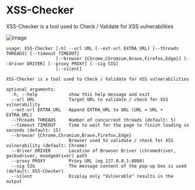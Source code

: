 # XSS-Checker
XSS-Checker is a tool used to Check / Validate for XSS vulnerabilities

![image](https://user-images.githubusercontent.com/57470560/176231448-323a5319-4a03-4182-8dcd-3aa965042f94.png)


```
usage: XSS-Checker [-h] --url URL [--ext-url EXTRA_URL] [--threads THREADS] [--timeout TIMEOUT]
                   [--browser {Chrome,Chromium,Brave,Firefox,Edge}] [--driver DRIVER] [--proxy PROXY] [--sig SIG]
                   [--silent]

XSS-Checker is a tool used to Check / Validate for XSS vulnerabilities

optional arguments:
  -h, --help            show this help message and exit
  --url URL             Target URL to validate / check for XSS vulnerability
  --ext-url EXTRA_URL   Append EXTRA_URL to URL (URL = URL + EXTRA_URL)
  --threads THREADS     Number of concurrent threads (default: 5)
  --timeout TIMEOUT     Time to wait for the page to finish loading in seconds (default: 15)
  --browser {Chrome,Chromium,Brave,Firefox,Edge}
                        Browser used to validate / check for XSS vulnerability (default: Chrome)
  --driver DRIVER       Location of Browser Driver (chromedriver, geckodriver, msedgedriver) path
  --proxy PROXY         Proxy URL (eg 127.0.0.1:8080)
  --sig SIG             The message content of the pop-up box is used (default: XSS-Checker)
  --silent              Display only "Vulnerable" results in the output
```
